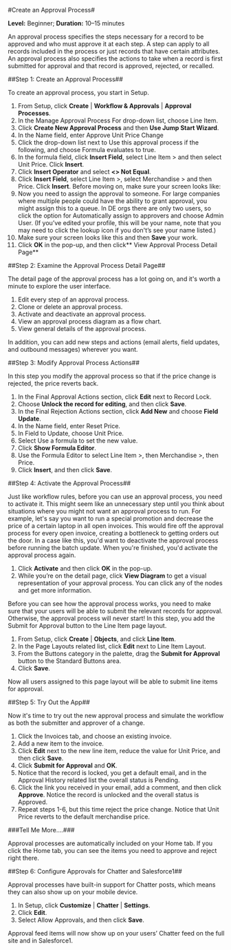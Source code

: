 #Create an Approval Process#

**Level:** Beginner; **Duration:** 10–15 minutes

An approval process specifies the steps necessary for a record to be approved and who must approve it at each step. A step can apply to all records included in the process or just records that have certain attributes. An approval process also specifies the actions to take when a record is first submitted for approval and that record is approved, rejected, or recalled.

##Step 1: Create an Approval Process##

To create an approval process, you start in Setup.

1. From Setup, click **Create** | **Workflow & Approvals** | **Approval Processes**.
2. In the Manage Approval Process For drop-down list, choose Line Item.
3. Click **Create New Approval Process** and then **Use Jump Start Wizard**.
4. In the Name field, enter Approve Unit Price Change
5. Click the drop-down list next to Use this approval process if the following, and choose Formula evaluates to true.
6. In the formula field, click **Insert Field**, select Line Item &gt; and then select Unit Price. Click **Insert**.
7. Click **Insert Operator** and select **&lt;&gt; Not Equal**.
8. Click **Insert Field**, select Line Item &gt;, select Merchandise &gt; and then Price. Click **Insert**. Before moving on, make sure your screen looks like:
9. Now you need to assign the approval to someone. For large companies where multiple people could have the ability to grant approval, you might assign this to a queue. In DE orgs there are only two users, so click the option for Automatically assign to approvers and choose Admin User. (If you’ve edited your profile, this will be your name, note that you may need to click the lookup icon if you don't’s see your name listed.)
10. Make sure your screen looks like this and then **Save** your work. 
11. Click **OK** in the pop-up, and then click** View Approval Process Detail Page**

##Step 2: Examine the Approval Process Detail Page##

The detail page of the approval process has a lot going on, and it's worth a minute to explore the user interface.

1. Edit every step of an approval process.
2. Clone or delete an approval process.
3. Activate and deactivate an approval process.
4. View an approval process diagram as a flow chart.
5. View general details of the approval process.

In addition, you can add new steps and actions (email alerts, field updates, and outbound messages) wherever you want.

##Step 3: Modify Approval Process Actions##

In this step you modify the approval process so that if the price change is rejected, the price reverts back.

1. In the Final Approval Actions section, click **Edit** next to Record Lock.
2. Choose **Unlock the record for editing**, and then click **Save**.
3. In the Final Rejection Actions section, click **Add New** and choose **Field Update**.
4. In the Name field, enter Reset Price.
5. In Field to Update, choose Unit Price.
6. Select Use a formula to set the new value.
7. Click **Show Formula Editor**.
8. Use the Formula Editor to select Line Item &gt;, then Merchandise &gt;, then Price.
9. Click **Insert**, and then click **Save**.

##Step 4: Activate the Approval Process##

Just like workflow rules, before you can use an approval process, you need to activate it. This might seem like an unnecessary step until you think about situations where you might not want an approval process to run. For example, let's say you want to run a special promotion and decrease the price of a certain laptop in all open invoices. This would fire off the approval process for every open invoice, creating a bottleneck to getting orders out the door. In a case like this, you'd want to deactivate the approval process before running the batch update. When you're finished, you'd activate the approval process again.

1. Click **Activate** and then click **OK** in the pop-up.
2. While you’re on the detail page, click **View Diagram** to get a visual representation of your approval process. You can click any of the nodes and get more information.

Before you can see how the approval process works, you need to make sure that your users will be able to submit the relevant records for approval. Otherwise, the approval process will never start! In this step, you add the Submit for Approval button to the Line Item page layout.

1. From Setup, click **Create** | **Objects**, and click **Line Item**.
2. In the Page Layouts related list, click **Edit** next to Line Item Layout.
3. From the Buttons category in the palette, drag the **Submit for Approval** button to the Standard Buttons area.
4. Click **Save**.

Now all users assigned to this page layout will be able to submit line items for approval.

##Step 5: Try Out the App##

Now it's time to try out the new approval process and simulate the workflow as both the submitter and approver of a change.

1. Click the Invoices tab, and choose an existing invoice.
2. Add a new item to the invoice.
3. Click **Edit** next to the new line item, reduce the value for Unit Price, and then click **Save**.
4. Click **Submit for Approval** and **OK**.
5. Notice that the record is locked, you get a default email, and in the Approval History related list the overall status is Pending.
6. Click the link you received in your email, add a comment, and then click **Approve**. Notice the record is unlocked and the overall status is Approved.
7. Repeat steps 1-6, but this time reject the price change. Notice that Unit Price reverts to the default merchandise price.

###Tell Me More….###

Approval processes are automatically included on your Home tab. If you click the Home tab, you can see the items you need to approve and reject right there.

##Step 6: Configure Approvals for Chatter and Salesforce1##

Approval processes have built-in support for Chatter posts, which means they can also show up on your mobile device.

1. In Setup, click **Customize** | **Chatter** | **Settings**.
2. Click **Edit**.
3. Select Allow Approvals, and then click **Save**.

Approval feed items will now show up on your users’ Chatter feed on the full site and in Salesforce1.
